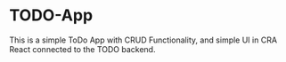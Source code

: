 # TODO-App
This is a simple ToDo App with CRUD Functionality, and simple UI in CRA React connected to the TODO backend.
